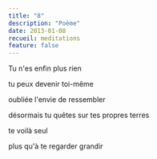 ```yaml
---
title: "8"
description: "Poème"
date: 2013-01-08
recueil: meditations
feature: false
---
```


Tu n'es enfin plus rien

tu peux devenir toi-même

oubliée
l'envie de ressembler

désormais tu quêtes
sur tes propres terres

te voilà seul

plus qu'à te regarder
grandir
